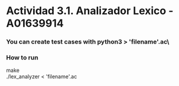# Actividad 3.1. Analizador Lexico - A01639914

### You can create test cases with python3 > 'filename'.ac\

### How to run


make\
./lex_analyzer < 'filename'.ac